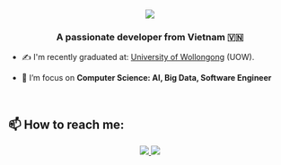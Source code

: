 
<h1 align="center">
    <img src="https://readme-typing-svg.herokuapp.com/?font=Righteous&size=35&center=true&vCenter=true&width=500&height=70&duration=4000&lines=Hi+There!+👋;+I'm+Bach!;" />
</h1>
<p align="center">
  <h3 align="center">A passionate developer from Vietnam 🇻🇳 </h3>
</p>


- ✍ I'm recently graduated at: [University of Wollongong](https://www.uow.edu.au/?utm_source=google&utm_medium=ppc&utm_campaign=brand-2024&gad=1&gclid=CjwKCAjwloynBhBbEiwAGY25dDQn2uyBe4F6pSPgMr7JcKoZBWmUMe0kd2sVJ5jjFVfzihpdDy8E5xoC6BMQAvD_BwE&gclsrc=aw.ds) (UOW).

- 🌱 I’m focus on **Computer Science: AI, Big Data, Software Engineer**

<br />

## 📫 How to reach me:
<p align="center">
  <a href="https://www.linkedin.com/in/bach-nhu-gia-37a79b24b/" target="_blank">
    <img src="https://img.icons8.com/fluent/48/000000/linkedin.png"/>
  </a>
  <a href="https://github.com/AgentZoil" alt="Github">
    <img src="https://img.icons8.com/fluent/48/000000/github.png"/>
  </a> 

</p>

